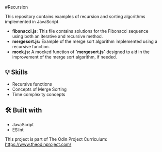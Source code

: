 #Recursion

This repository contains examples of recursion and sorting algorithms implemented in JavaScript.

<ul>
  <li>f<b>ibonacci.js:</b> This file contains solutions for the Fibonacci sequence using both an iterative and recursive method.</li>
  <li><b>mergesort.js:</b> Example of the merge sort algorithm implemented using a recursive function.</li>
  <li><b>mock.js:</b> A mocked function of <b>`mergesort.js`</b> designed to aid in the improvement of the merge sort algorithm, if needed.</li>
</ul>

<h2>💡 Skills </h2>
<ul>
  <li>Recursive functions</li>
  <li>Concepts of Merge Sorting</li>
  <li>Time complexity concepts</li>
</ul>

<h2>🛠️ Built with</h2>
<ul>
  <li>JavaScript</li>
  <li>ESlint</li>
</ul>

This project is part of The Odin Project Curriculum: https://www.theodinproject.com/
